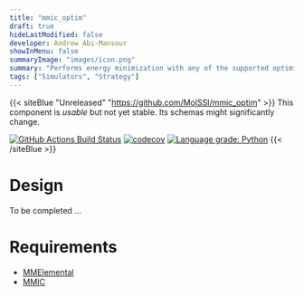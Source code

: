 ```yaml
---
title: "mmic_optim"
draft: true
hideLastModified: false
developer: Andrew Abi-Mansour
showInMenu: false
summaryImage: "images/icon.png" 
summary: "Performs energy minimization with any of the supported optimization components"
tags: ["Simulators", "Strategy"]
---
```


{{< siteBlue "Unreleased" "https://github.com/MolSSI/mmic_optim" >}}
This component is *usable* but not yet stable. Its schemas might significantly change.

[//]: # (Badges)
[![GitHub Actions Build Status](https://github.com/MolSSI/mmic_optim/workflows/CI/badge.svg)](https://github.com/MolSSI/mmic_optim/actions?query=workflow%3ACI)
[![codecov](https://codecov.io/gh/MolSSI/mmic_optim/branch/main/graph/badge.svg)](https://codecov.io/gh/MolSSI/mmic_optim/branch/main)
[![Language grade: Python](https://img.shields.io/lgtm/grade/python/g/MolSSI/mmic_optim.svg?logo=lgtm&logoWidth=18)](https://lgtm.com/projects/g/MolSSI/mmic_optim/context:python)
{{< /siteBlue >}}

# Design
To be completed ...

# Requirements
- [MMElemental](https://github.com/MolSSI/MMElemental)
- [MMIC](https://github.com/MolSSI/mmic)
